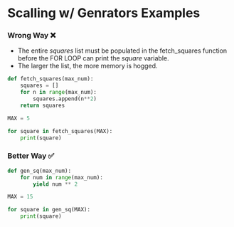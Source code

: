 # Scalling w/ Genrators Examples

### Wrong Way ❌
- The entire *squares* list must be populated in the fetch_squares function before the FOR LOOP can print the *square* variable. 
- The larger the list, the more memory is hogged.

```python
def fetch_squares(max_num):
    squares = []
    for n in range(max_num):
        squares.append(n**2)
    return squares

MAX = 5

for square in fetch_squares(MAX):
    print(square)
```

### Better Way ✅ 
```python
def gen_sq(max_num):
    for num in range(max_num):
        yield num ** 2

MAX = 15

for square in gen_sq(MAX):
    print(square)
```

 